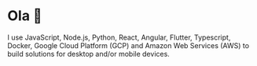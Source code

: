 # Ola 👋
I use JavaScript, Node.js, Python, React, Angular, Flutter, Typescript, Docker, Google Cloud Platform (GCP) and Amazon Web Services (AWS) to build solutions for desktop and/or mobile devices.
